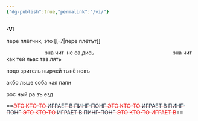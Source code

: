 ```yaml
---
{"dg-publish":true,"permalink":"/vi/"}
---
```


**-VI**

пере плётчик, это [[-7\|пере плётът]]

                          зна чит  не са дись
                          
                          зна чит как тей льас тав лять

подо зритель нырчей тынё нокъ

акбо льше соба кая папи

рос ный ра зъ езд



==<span style="color:rgb(237, 7, 7)">~~ЭТО КТО-ТО <span style="color:rgb(39, 47, 62)">ИГРАЕТ В ПИНГ-ПОНГ</span> ЭТО КТО-ТО <span style="color:rgb(39, 47, 62)">ИГРАЕТ В ПИНГ-ПОНГ</span> ЭТО КТО-ТО <span style="color:rgb(39, 47, 62)">ИГРАЕТ В ПИНГ-ПОНГ</span> ЭТО КТО-ТО ИГРАЕТ В~~</span>==